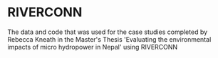 # RIVERCONN
The data and code that was used for the case studies completed by Rebecca Kneath in the Master's Thesis 'Evaluating the environmental impacts of micro hydropower in Nepal' using RIVERCONN
